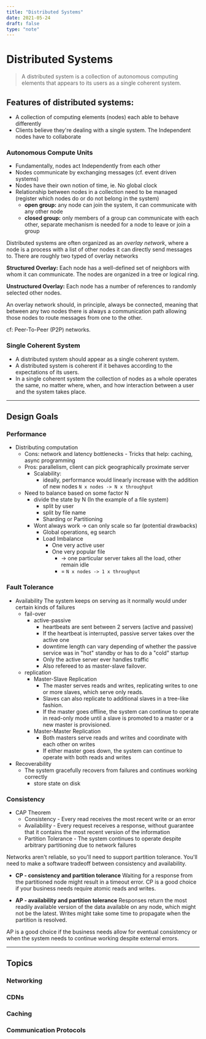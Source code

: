 ```yaml
---
title: "Distributed Systems"
date: 2021-05-24
draft: false
type: "note"
---
```


# Distributed Systems

> A distributed system is a collection of autonomous computing elements
> that appears to its users as a single coherent system.

## Features of distributed systems:

- A collection of computing elements (nodes) each able to behave differently
- Clients believe they're dealing with a single system. The Independent nodes have to collaborate

### Autonomous Compute Units

- Fundamentally, nodes act Independently from each other
- Nodes communicate by exchanging messages (cf. event driven systems)
- Nodes have their own notion of time, ie. No global clock
- Relationship between nodes in a collection need to be managed (register which nodes do or do not belong in the system)
  - **open group:** any node can join the system, it can communicate with any other node
  - **closed group:** only members of a group can communicate with each other, separate mechanism is needed for a node to leave or join a group

Distributed systems are often organized as an _overlay network_, where a node is a process with a list of other nodes it can directly send messages to. There are roughly two typed of overlay networks

**Structured Overlay:** Each node has a well-defined set of neighbors with whom it can communicate. The nodes are organized in a tree or logical ring.

**Unstructured Overlay:** Each node has a number of references to randomly selected other nodes.

An overlay network should, in principle, always be connected, meaning that between any two nodes there is always a communication path allowing those nodes to route messages from one to the other.

cf: Peer-To-Peer (P2P) networks.

### Single Coherent System

- A distributed system should appear as a single coherent system.
- A distributed system is coherent if it behaves according to the expectations of its users.
- In a single coherent system the collection of nodes as a whole operates the same, no matter where, when, and how interaction between a user and the system takes place.

---

## Design Goals

### Performance

- Distributing computation
  - Cons: network and latency bottlenecks - Tricks that help: caching, async programming
  - Pros: parallelism, client can pick geographically proximate server
    - Scalability:
      - ideally, performance would linearly increase with the addition of new nodes
        `N x nodes -> N x throughput`
  - Need to balance based on some factor N
    - divide the state by N
      (In the example of a file system)
      - split by user
      - split by file name
      - Sharding or Partitioning
    - Wont always work -> can only scale so far
      (potential drawbacks)
      - Global operations, eg search
      - Load Imbalance
        - One very active user
        - One very popular file
          - -> one particular server takes all the load, other remain idle
          - = `N x nodes -> 1 x throughput`

### Fault Tolerance

- Availability
  The system keeps on serving as it normally would under certain kinds of failures
  - fail-over
    - active-passive
      - heartbeats are sent between 2 servers (active and passive)
      - If the heartbeat is interrupted, passive server takes over the active one
      - downtime length can vary depending of whether the passive service was in "hot" standby or has to do a "cold" startup
      - Only the active server ever handles traffic
      - Also refereed to as master-slave failover.
  - replication
    - Master-Slave Replication
      - The master serves reads and writes, replicating writes to one or more slaves, which serve only reads.
      - Slaves can also replicate to additional slaves in a tree-like fashion.
      - If the master goes offline, the system can continue to operate in read-only mode until a slave is promoted to a master or a new master is provisioned.
    - Master-Master Replication
      - Both masters serve reads and writes and coordinate with each other on writes
      - If either master goes down, the system can continue to operate with both reads and writes
- Recoverability
  - The system gracefully recovers from failures and continues working correctly
    - store state on disk

### Consistency

- CAP Theorem
  - Consistency - Every read receives the most recent write or an error
  - Availability - Every request receives a response, without guarantee that it contains the most recent version of the information
  - Partition Tolerance - The system continues to operate despite arbitrary partitioning due to network failures

Networks aren't reliable, so you'll need to support partition tolerance. You'll need to make a software tradeoff between consistency and availability.

- **CP - consistency and partition tolerance**
  Waiting for a response from the partitioned node might result in a timeout error. CP is a good choice if your business needs require atomic reads and writes.

- **AP - availability and partition tolerance**
  Responses return the most readily available version of the data available on any node, which might not be the latest. Writes might take some time to propagate when the partition is resolved.

AP is a good choice if the business needs allow for eventual consistency or when the system needs to continue working despite external errors.

---

## Topics

### Networking

### CDNs

### Caching

### Communication Protocols
